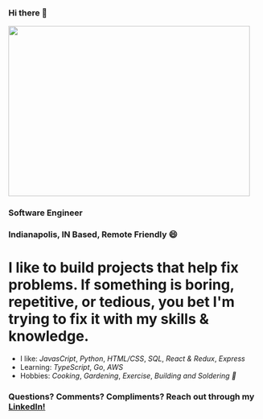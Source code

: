 ### Hi there 🙂

<!--
**LSanchez17/LSanchez17** is a ✨ _special_ ✨ repository because its `README.md` (this file) appears on your GitHub profile.
Work on this plss!!!

- 🔭 I’m currently working on ...
- 🌱 I’m currently learning ...
- 👯 I’m looking to collaborate on ...
- 🤔 I’m looking for help with ...
- 💬 Ask me about ...
- 📫 How to reach me: ...
- 😄 Pronouns: ...
- ⚡ Fun fact: ...
-->
<image src="https://giphy.com/embed/l3vRd3vZPrApPqzjq" width="480" height="338"  allowFullScreen>
  
###  Software Engineer
###  Indianapolis, IN Based, Remote Friendly 😄

#   I like to build projects that help fix problems.  If something is boring, repetitive, or tedious, you bet I'm trying to fix it with my skills & knowledge.  
*   I like: *JavasCript*, *Python*, *HTML/CSS*, *SQL*, *React & Redux*, *Express*
*   Learning: *TypeScript*, *Go*, *AWS*
*   Hobbies: *Cooking*, *Gardening*, *Exercise*, *Building and Soldering 🤖*

###   **Questions? Comments? Compliments? Reach out through my [LinkedIn!](https://www.linkedin.com/in/lasj)**

